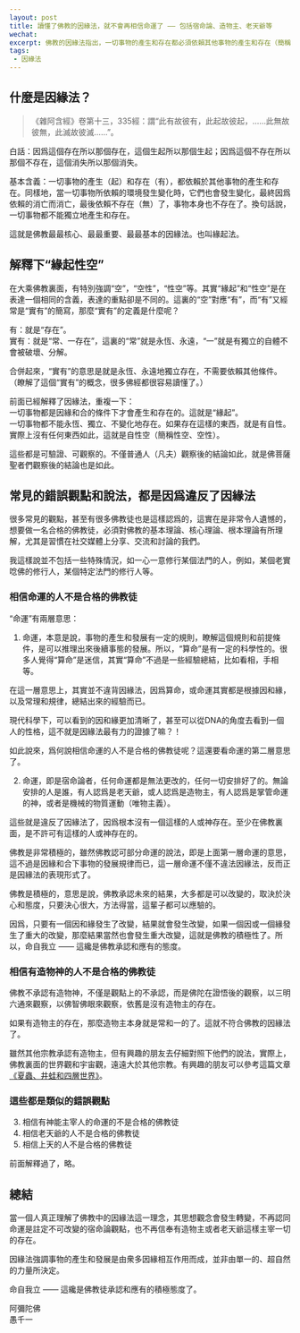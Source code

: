 ```yaml
---
layout: post
title: 讀懂了佛教的因緣法，就不會再相信命運了 —— 包括宿命論、造物主、老天爺等
wechat: 
excerpt: 佛教的因緣法指出，一切事物的產生和存在都必須依賴其他事物的產生和存在（簡稱：緣起），換句話說，一切事物都不會獨立地、永恆地、不變的存在（簡稱：自性空、性空或空性）。這就是佛教最重要的緣起性空。
tags:
 - 因緣法
---
```


## 什麼是因緣法？

>《雜阿含經》卷第十三，335經：謂“此有故彼有，此起故彼起，……此無故彼無，此滅故彼滅……”。

白話：因爲這個存在所以那個存在，這個生起所以那個生起；因爲這個不存在所以那個不存在，這個消失所以那個消失。

基本含義：一切事物的產生（起）和存在（有），都依賴於其他事物的產生和存在。同樣地，當一切事物所依賴的環境發生變化時，它們也會發生變化，最終因爲依賴的消亡而消亡，最後依賴不存在（無）了，事物本身也不存在了。換句話說，一切事物都不能獨立地產生和存在。

這就是佛教最最核心、最最重要、最最基本的因緣法。也叫緣起法。

## 解釋下“緣起性空”

在大乘佛教裏面，有特別強調“空”，“空性”，“性空”等。其實“緣起”和“性空”是在表達一個相同的含義，表達的重點卻是不同的。這裏的“空”對應“有”，而“有”又經常是“實有”的簡寫，那麼“實有”的定義是什麼呢？

有：就是“存在”。<br>
實有：就是“常、一存在”，這裏的“常”就是永恆、永遠，“一”就是有獨立的自體不會被破壞、分解。

合併起來，“實有”的意思是就是永恆、永遠地獨立存在，不需要依賴其他條件。（瞭解了這個“實有”的概念，很多佛經都很容易讀懂了。）

前面已經解釋了因緣法，重複一下：<br>
一切事物都是因緣和合的條件下才會產生和存在的。這就是“緣起”。<br>
一切事物都不能永恆、獨立、不變化地存在。如果存在這樣的東西，就是有自性。實際上沒有任何東西如此，這就是自性空（簡稱性空、空性）。

這些都是可驗證、可觀察的。不僅普通人（凡夫）觀察後的結論如此，就是佛菩薩聖者們觀察後的結論也是如此。

## 常見的錯誤觀點和說法，都是因爲違反了因緣法

很多常見的觀點，甚至有很多佛教徒也是這樣認爲的，這實在是非常令人遺憾的，想要做一名合格的佛教徒，必須對佛教的基本理論、核心理論、根本理論有所理解，尤其是習慣在社交媒體上分享、交流和討論的我們。

我這樣說並不包括一些特殊情況，如一心一意修行某個法門的人，例如，某個老實唸佛的修行人，某個特定法門的修行人等。

### 相信命運的人不是合格的佛教徒 

“命運”有兩層意思：

1. 命運，本意是說，事物的產生和發展有一定的規則，瞭解這個規則和前提條件，是可以推理出來後續事態的發展。所以，“算命”是有一定的科學性的。很多人覺得“算命”是迷信，其實“算命”不過是一些經驗總結，比如看相，手相等。

在這一層意思上，其實並不違背因緣法，因爲算命，或命運其實都是根據因和緣，以及常理和規律，總結出來的經驗而已。

現代科學下，可以看到的因和緣更加清晰了，甚至可以從DNA的角度去看到一個人的性格，這不就是因緣法最有力的證據了嘛？！

如此說來，爲何說相信命運的人不是合格的佛教徒呢？這還要看命運的第二層意思了。

2. 命運，即是宿命論者，任何命運都是無法更改的，任何一切安排好了的。無論安排的人是誰，有人認爲是老天爺，或人認爲是造物主，有人認爲是掌管命運的神，或者是機械的物質運動（唯物主義）。

這些就是違反了因緣法了，因爲根本沒有一個這樣的人或神存在。至少在佛教裏面，是不許可有這樣的人或神存在的。

佛教是非常積極的，雖然佛教認可部分命運的說法，即是上面第一層命運的意思，這不過是因緣和合下事物的發展規律而已，這一層命運不僅不違法因緣法，反而正是因緣法的表現形式了。

佛教是積極的，意思是說，佛教承認未來的結果，大多都是可以改變的，取決於決心和態度，只要決心很大，方法得當，這輩子都可以應驗的。

因爲，只要有一個因和緣發生了改變，結果就會發生改變，如果一個因或一個緣發生了重大的改變，那麼結果當然也會發生重大改變，這就是佛教的積極性了。所以，命自我立 —— 這纔是佛教承認和應有的態度。

### 相信有造物神的人不是合格的佛教徒 

佛教不承認有造物神，不僅是觀點上的不承認，而是佛陀在證悟後的觀察，以三明六通來觀察，以佛智佛眼來觀察，依舊是沒有造物主的存在。

如果有造物主的存在，那麼造物主本身就是常和一的了。這就不符合佛教的因緣法了。

雖然其他宗教承認有造物主，但有興趣的朋友去仔細對照下他們的說法，實際上，佛教裏面的世界觀和宇宙觀，遠遠大於其他宗教。有興趣的朋友可以參考這篇文章[《夏蟲、井蛙和四層世界》](https://mp.weixin.qq.com/s/HpZRwttjS7obLhKpl2itMQ)。

### 這些都是類似的錯誤觀點

3. 相信有神能主宰人的命運的不是合格的佛教徒 
4. 相信老天爺的人不是合格的佛教徒
5. 相信上天的人不是合格的佛教徒

前面解釋過了，略。

## 總結

當一個人真正理解了佛教中的因緣法這一理念，其思想觀念會發生轉變，不再認同命運是註定不可改變的宿命論觀點，也不再信奉有造物主或者老天爺這樣主宰一切的存在。

因緣法強調事物的產生和發展是由衆多因緣相互作用而成，並非由單一的、超自然的力量所決定。

命自我立 —— 這纔是佛教徒承認和應有的積極態度了。

阿彌陀佛<br>
愚千一

